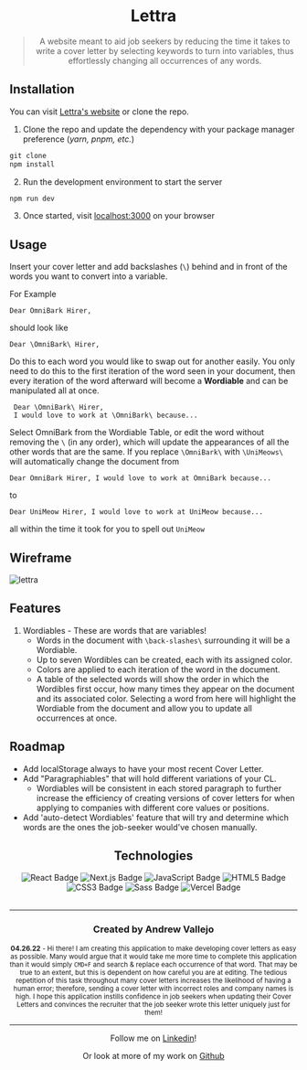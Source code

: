 



<div align='center'>

# Lettra

> A website meant to aid job seekers by reducing the time it takes to write a cover letter by selecting keywords to turn into variables,   thus effortlessly changing all occurrences of any words.

 </div>

## Installation

You can visit [Lettra's website](https://lettra.vercel.app) or clone the repo.

1. Clone the repo and update the dependency with your package manager preference (*yarn, pnpm, etc.*)

```jsx
git clone
npm install
```

2. Run the development environment to start the server

```jsx
npm run dev
```

3. Once started, visit [localhost:3000](http://localhost:3000) on your browser

## Usage

Insert your cover letter and add backslashes (`\`) behind and in front of the words you want to convert into a variable.

For Example

`Dear OmniBark Hirer,`

should look like

`Dear \OmniBark\ Hirer,`

Do this to each word you would like to swap out for another easily. You only need to do this to the first iteration of the word seen in your document, then every iteration of the word afterward will become a **Wordiable** and can be manipulated all at once.

```
 Dear \OmniBark\ Hirer,
 I would love to work at \OmniBark\ because...
```

Select OmniBark from the Wordiable Table, or edit the word without removing the `\` (in any order), which will update the appearances of all the other words that are the same. If you replace `\OmniBark\` with `\UniMeows\` will automatically change the document from

`Dear OmniBark Hirer, I would love to work at OmniBark because...`

to

`Dear UniMeow Hirer, I would love to work at UniMeow because...`

 all within the time it took for you to spell out `UniMeow`

## Wireframe

![lettra](https://user-images.githubusercontent.com/17935770/165384152-b341c29a-24f2-437a-8f36-b065a66c115a.png)

## Features

1. Wordiables - These are words that are variables!
    - Words in the document with `\back-slashes\` surrounding it will be a Wordiable.
    - Up to seven Wordibles can be created, each with its assigned color.
    - Colors are applied to each iteration of the word in the document.
    - A table of the selected words will show the order in which the Wordibles first occur, how many times they appear on the document and its associated color. Selecting a word from here will highlight the Wordiable from the document and allow you to update all occurrences at once.

## Roadmap

- Add localStorage always to have your most recent Cover Letter.
- Add "Paragraphiables" that will hold different variations of your CL.
  - Wordiables will be consistent in each stored paragraph to further increase the efficiency of creating versions of cover letters for when applying to companies with different core values or positions.
- Add 'auto-detect Wordiables' feature that will try and determine which words are the ones the job-seeker would've chosen manually.


<div align='center'>

## Technologies


<img src="https://img.shields.io/badge/React-61DAFB?logo=react&logoColor=000&style=flat-square" alt="React Badge">
 <img src="https://img.shields.io/badge/Next.js-000?logo=nextdotjs&logoColor=fff&style=flat-square" alt="Next.js Badge">
<img src="https://img.shields.io/badge/JavaScript-F7DF1E?logo=javascript&logoColor=000&style=flat-square" alt="JavaScript Badge">
<img src="https://img.shields.io/badge/HTML5-E34F26?logo=html5&logoColor=fff&style=flat-square" alt="HTML5 Badge">
<img src="https://img.shields.io/badge/CSS3-1572B6?logo=css3&logoColor=fff&style=flat-square" alt="CSS3 Badge">
<img src="https://img.shields.io/badge/Sass-C69?logo=sass&logoColor=fff&style=flat-square" alt="Sass Badge">
<img src='https://img.shields.io/badge/Vercel-000?logo=vercel&logoColor=fff&style=flat-square' alt='Vercel Badge'>

</div>

<br>

<div align="center">

---

### Created by **Andrew Vallejo**

<sub> **04.26.22** -
Hi there! I am creating this application to make developing cover letters as easy as possible. Many would argue that it would take me more time to complete this application than it would simply `CMD+F` and search & replace each occurrence of that word. That may be true to an extent, but this is dependent on how careful you are at editing. The tedious repetition of this task throughout many cover letters increases the likelihood of having a human error; therefore, sending a cover letter with incorrect roles and company names is high. I hope this application instills confidence in job seekers when updating their Cover Letters and convinces the recruiter that the job seeker wrote this letter uniquely just for them!
</sub>

---

Follow me on [Linkedin](https://www.linkedin.com/in/andrewvallejo/)!

Or look at more of my work on [Github](https://www.github.com/andrewvallejo)

</div>
